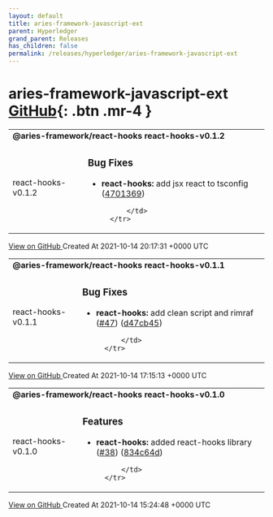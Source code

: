 ```yaml
---
layout: default
title: aries-framework-javascript-ext
parent: Hyperledger
grand_parent: Releases
has_children: false
permalink: /releases/hyperledger/aries-framework-javascript-ext
---
```


# aries-framework-javascript-ext <span class="fs-3 right-align">[GitHub](https://github.com/hyperledger/aries-framework-javascript-ext){: .btn .mr-4 }</span>


<div>
    <table>
        <tr>
            <td colspan="2">
                <b>
                    @aries-framework/react-hooks react-hooks-v0.1.2
                </b>
            </td>
        </tr>
        <tr>
            <td>
                <span class="chip">
                    react-hooks-v0.1.2
                </span>
            </td>
            <td>
                

### Bug Fixes

* **react-hooks:** add jsx react to tsconfig ([4701369](https://www.github.com/hyperledger/aries-framework-javascript-ext/commit/47013691f173016860abbef0a7fc7541c33302c3))

            </td>
        </tr>
    </table>
    <a href="https://github.com/hyperledger/aries-framework-javascript-ext/releases/tag/react-hooks-v0.1.2" class=".btn">
        View on GitHub
    </a>
    <span class="right-align">
        Created At 2021-10-14 20:17:31 +0000 UTC
    </span>
</div>

<div>
    <table>
        <tr>
            <td colspan="2">
                <b>
                    @aries-framework/react-hooks react-hooks-v0.1.1
                </b>
            </td>
        </tr>
        <tr>
            <td>
                <span class="chip">
                    react-hooks-v0.1.1
                </span>
            </td>
            <td>
                

### Bug Fixes

* **react-hooks:** add clean script and rimraf ([#47](https://www.github.com/hyperledger/aries-framework-javascript-ext/issues/47)) ([d47cb45](https://www.github.com/hyperledger/aries-framework-javascript-ext/commit/d47cb45f220db5b04020494b2c438a05f8a55fb8))

            </td>
        </tr>
    </table>
    <a href="https://github.com/hyperledger/aries-framework-javascript-ext/releases/tag/react-hooks-v0.1.1" class=".btn">
        View on GitHub
    </a>
    <span class="right-align">
        Created At 2021-10-14 17:15:13 +0000 UTC
    </span>
</div>

<div>
    <table>
        <tr>
            <td colspan="2">
                <b>
                    @aries-framework/react-hooks react-hooks-v0.1.0
                </b>
            </td>
        </tr>
        <tr>
            <td>
                <span class="chip">
                    react-hooks-v0.1.0
                </span>
            </td>
            <td>
                

### Features

* **react-hooks:** added react-hooks library ([#38](https://www.github.com/hyperledger/aries-framework-javascript-ext/issues/38)) ([834c64d](https://www.github.com/hyperledger/aries-framework-javascript-ext/commit/834c64d4c4c928436920145bc52014c947ecaac8))

            </td>
        </tr>
    </table>
    <a href="https://github.com/hyperledger/aries-framework-javascript-ext/releases/tag/react-hooks-v0.1.0" class=".btn">
        View on GitHub
    </a>
    <span class="right-align">
        Created At 2021-10-14 15:24:48 +0000 UTC
    </span>
</div>

